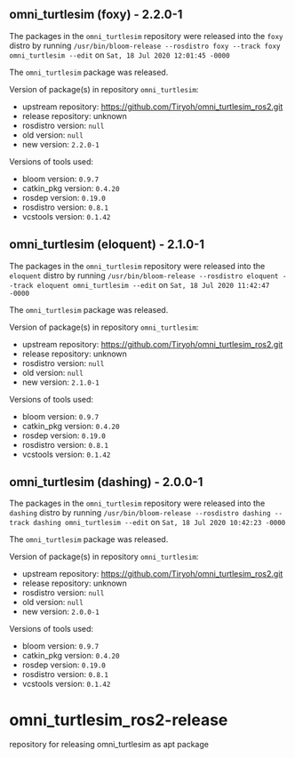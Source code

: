 ## omni_turtlesim (foxy) - 2.2.0-1

The packages in the `omni_turtlesim` repository were released into the `foxy` distro by running `/usr/bin/bloom-release --rosdistro foxy --track foxy omni_turtlesim --edit` on `Sat, 18 Jul 2020 12:01:45 -0000`

The `omni_turtlesim` package was released.

Version of package(s) in repository `omni_turtlesim`:

- upstream repository: https://github.com/Tiryoh/omni_turtlesim_ros2.git
- release repository: unknown
- rosdistro version: `null`
- old version: `null`
- new version: `2.2.0-1`

Versions of tools used:

- bloom version: `0.9.7`
- catkin_pkg version: `0.4.20`
- rosdep version: `0.19.0`
- rosdistro version: `0.8.1`
- vcstools version: `0.1.42`


## omni_turtlesim (eloquent) - 2.1.0-1

The packages in the `omni_turtlesim` repository were released into the `eloquent` distro by running `/usr/bin/bloom-release --rosdistro eloquent --track eloquent omni_turtlesim --edit` on `Sat, 18 Jul 2020 11:42:47 -0000`

The `omni_turtlesim` package was released.

Version of package(s) in repository `omni_turtlesim`:

- upstream repository: https://github.com/Tiryoh/omni_turtlesim_ros2.git
- release repository: unknown
- rosdistro version: `null`
- old version: `null`
- new version: `2.1.0-1`

Versions of tools used:

- bloom version: `0.9.7`
- catkin_pkg version: `0.4.20`
- rosdep version: `0.19.0`
- rosdistro version: `0.8.1`
- vcstools version: `0.1.42`


## omni_turtlesim (dashing) - 2.0.0-1

The packages in the `omni_turtlesim` repository were released into the `dashing` distro by running `/usr/bin/bloom-release --rosdistro dashing --track dashing omni_turtlesim --edit` on `Sat, 18 Jul 2020 10:42:23 -0000`

The `omni_turtlesim` package was released.

Version of package(s) in repository `omni_turtlesim`:

- upstream repository: https://github.com/Tiryoh/omni_turtlesim_ros2.git
- release repository: unknown
- rosdistro version: `null`
- old version: `null`
- new version: `2.0.0-1`

Versions of tools used:

- bloom version: `0.9.7`
- catkin_pkg version: `0.4.20`
- rosdep version: `0.19.0`
- rosdistro version: `0.8.1`
- vcstools version: `0.1.42`


# omni_turtlesim_ros2-release
repository for releasing omni_turtlesim as apt package
